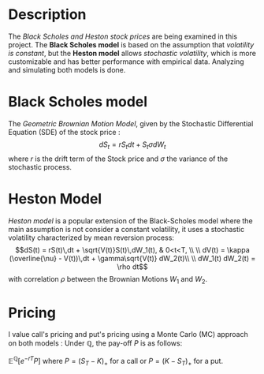 # Description
The *Black Scholes and Heston stock prices* are being examined in this project. 
The **Black Scholes model** is based on the assumption that *volatility is constant*, 
but the **Heston model** allows *stochastic volatility*, 
which is more customizable and has better performance with empirical data. 
Analyzing and simulating both models is done.

# Black Scholes model

The *Geometric Brownian Motion Model*, given by the Stochastic Differential Equation (SDE) of the stock price :
$$dS_t = rS_tdt +S_t\sigma dW_t$$ 
where $r$ is the drift term of the Stock price and $\sigma$ the variance of the stochastic process.

# Heston Model
*Heston model* is a popular extension of the Black-Scholes model where the main assumption is not consider a constant volatility, it uses a stochastic volatility characterized by mean reversion process: 
$$dS(t) = rS(t)\,dt + \sqrt{V(t)}S(t)\,dW_1(t), &  0<t<T, \\
    \\
    dV(t) = \kappa (\overline{\nu} - V(t))\,dt + \gamma\sqrt{V(t)} dW_2(t)\\
    \\
    dW_1(t) dW_2(t) = \rho dt$$
with correlation $\rho$ between the Brownian Motions $W_1$ and $W_2$.

# Pricing
I value call's pricing and put's pricing using a Monte Carlo (MC) approach on both models :
Under $\mathbb{Q}$, the pay-off $P$ is as follows:

$\mathbb{E}^{\mathbb{Q}} [e^{-rT} P]$ where $P = ( S_T - K )_+$ for a call or $P = ( K - S_T )_+$ for a put.




